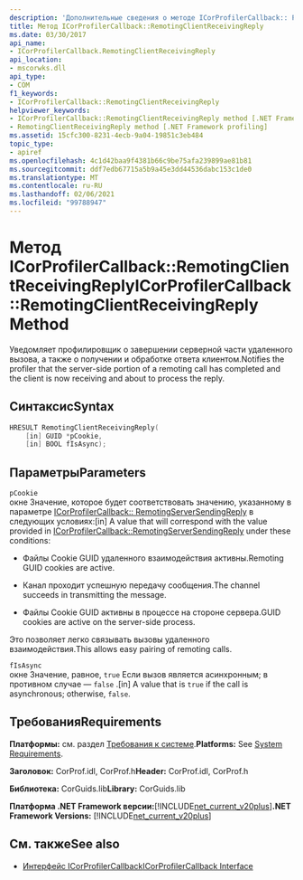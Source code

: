 ```yaml
---
description: 'Дополнительные сведения о методе ICorProfilerCallback:: Ремотингклиентрецеивингрепли'
title: Метод ICorProfilerCallback::RemotingClientReceivingReply
ms.date: 03/30/2017
api_name:
- ICorProfilerCallback.RemotingClientReceivingReply
api_location:
- mscorwks.dll
api_type:
- COM
f1_keywords:
- ICorProfilerCallback::RemotingClientReceivingReply
helpviewer_keywords:
- ICorProfilerCallback::RemotingClientReceivingReply method [.NET Framework profiling]
- RemotingClientReceivingReply method [.NET Framework profiling]
ms.assetid: 15cfc300-8231-4ecb-9a04-19851c3eb484
topic_type:
- apiref
ms.openlocfilehash: 4c1d42baa9f4381b66c9be75afa239899ae81b81
ms.sourcegitcommit: ddf7edb67715a5b9a45e3dd44536dabc153c1de0
ms.translationtype: MT
ms.contentlocale: ru-RU
ms.lasthandoff: 02/06/2021
ms.locfileid: "99788947"
---
```

# <a name="icorprofilercallbackremotingclientreceivingreply-method"></a><span data-ttu-id="a1636-103">Метод ICorProfilerCallback::RemotingClientReceivingReply</span><span class="sxs-lookup"><span data-stu-id="a1636-103">ICorProfilerCallback::RemotingClientReceivingReply Method</span></span>

<span data-ttu-id="a1636-104">Уведомляет профилировщик о завершении серверной части удаленного вызова, а также о получении и обработке ответа клиентом.</span><span class="sxs-lookup"><span data-stu-id="a1636-104">Notifies the profiler that the server-side portion of a remoting call has completed and the client is now receiving and about to process the reply.</span></span>  
  
## <a name="syntax"></a><span data-ttu-id="a1636-105">Синтаксис</span><span class="sxs-lookup"><span data-stu-id="a1636-105">Syntax</span></span>  
  
```cpp  
HRESULT RemotingClientReceivingReply(  
    [in] GUID *pCookie,  
    [in] BOOL fIsAsync);
```  
  
## <a name="parameters"></a><span data-ttu-id="a1636-106">Параметры</span><span class="sxs-lookup"><span data-stu-id="a1636-106">Parameters</span></span>  

 `pCookie`  
 <span data-ttu-id="a1636-107">окне Значение, которое будет соответствовать значению, указанному в параметре [ICorProfilerCallback:: RemotingServerSendingReply](icorprofilercallback-remotingserversendingreply-method.md) в следующих условиях:</span><span class="sxs-lookup"><span data-stu-id="a1636-107">[in] A value that will correspond with the value provided in [ICorProfilerCallback::RemotingServerSendingReply](icorprofilercallback-remotingserversendingreply-method.md) under these conditions:</span></span>  
  
- <span data-ttu-id="a1636-108">Файлы Cookie GUID удаленного взаимодействия активны.</span><span class="sxs-lookup"><span data-stu-id="a1636-108">Remoting GUID cookies are active.</span></span>  
  
- <span data-ttu-id="a1636-109">Канал проходит успешную передачу сообщения.</span><span class="sxs-lookup"><span data-stu-id="a1636-109">The channel succeeds in transmitting the message.</span></span>  
  
- <span data-ttu-id="a1636-110">Файлы Cookie GUID активны в процессе на стороне сервера.</span><span class="sxs-lookup"><span data-stu-id="a1636-110">GUID cookies are active on the server-side process.</span></span>  
  
 <span data-ttu-id="a1636-111">Это позволяет легко связывать вызовы удаленного взаимодействия.</span><span class="sxs-lookup"><span data-stu-id="a1636-111">This allows easy pairing of remoting calls.</span></span>  
  
 `fIsAsync`  
 <span data-ttu-id="a1636-112">окне Значение, равное, `true` Если вызов является асинхронным; в противном случае — `false` .</span><span class="sxs-lookup"><span data-stu-id="a1636-112">[in] A value that is `true` if the call is asynchronous; otherwise, `false`.</span></span>  
  
## <a name="requirements"></a><span data-ttu-id="a1636-113">Требования</span><span class="sxs-lookup"><span data-stu-id="a1636-113">Requirements</span></span>  

 <span data-ttu-id="a1636-114">**Платформы:** см. раздел [Требования к системе](../../get-started/system-requirements.md).</span><span class="sxs-lookup"><span data-stu-id="a1636-114">**Platforms:** See [System Requirements](../../get-started/system-requirements.md).</span></span>  
  
 <span data-ttu-id="a1636-115">**Заголовок:** CorProf.idl, CorProf.h</span><span class="sxs-lookup"><span data-stu-id="a1636-115">**Header:** CorProf.idl, CorProf.h</span></span>  
  
 <span data-ttu-id="a1636-116">**Библиотека:** CorGuids.lib</span><span class="sxs-lookup"><span data-stu-id="a1636-116">**Library:** CorGuids.lib</span></span>  
  
 <span data-ttu-id="a1636-117">**Платформа .NET Framework версии:**[!INCLUDE[net_current_v20plus](../../../../includes/net-current-v20plus-md.md)]</span><span class="sxs-lookup"><span data-stu-id="a1636-117">**.NET Framework Versions:** [!INCLUDE[net_current_v20plus](../../../../includes/net-current-v20plus-md.md)]</span></span>  
  
## <a name="see-also"></a><span data-ttu-id="a1636-118">См. также</span><span class="sxs-lookup"><span data-stu-id="a1636-118">See also</span></span>

- [<span data-ttu-id="a1636-119">Интерфейс ICorProfilerCallback</span><span class="sxs-lookup"><span data-stu-id="a1636-119">ICorProfilerCallback Interface</span></span>](icorprofilercallback-interface.md)
